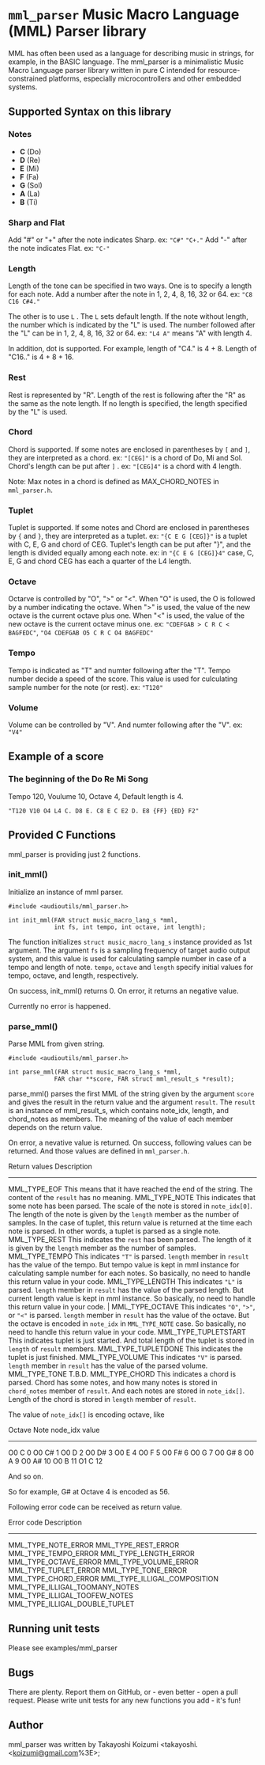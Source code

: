 `mml_parser` Music Macro Language (MML) Parser library
======================================================

MML has often been used as a language for describing music in strings,
for example, in the BASIC language. The mml\_parser is a minimalistic
Music Macro Language parser library written in pure C intended for
resource-constrained platforms, especially microcontrollers and other
embedded systems.

Supported Syntax on this library
--------------------------------

### Notes

-   **C** (Do)
-   **D** (Re)
-   **E** (Mi)
-   **F** (Fa)
-   **G** (Sol)
-   **A** (La)
-   **B** (Ti)

### Sharp and Flat

Add \"\#\" or \"+\" after the note indicates Sharp. ex: `"C#"` `"C+."`
Add \"-\" after the note indicates Flat. ex: `"C-"`

### Length

Length of the tone can be specified in two ways. One is to specify a
length for each note. Add a number after the note in 1, 2, 4, 8, 16, 32
or 64. ex: `"C8 C16 C#4."`

The other is to use `L` . The `L` sets default length. If the note
without length, the number which is indicated by the \"L\" is used. The
number followed after the \"L\" can be in 1, 2, 4, 8, 16, 32 or 64. ex:
`"L4 A"` means \"A\" with length 4.

In addition, dot is supported. For example, length of \"C4.\" is 4 + 8.
Length of \"C16..\" is 4 + 8 + 16.

### Rest

Rest is represented by \"R\". Length of the rest is following after the
\"R\" as the same as the note length. If no length is specified, the
length specified by the "L\" is used.

### Chord

Chord is supported. If some notes are enclosed in parentheses by `[` and
`]`, they are interpreted as a chord. ex: `"[CEG]"` is a chord of Do, Mi
and Sol. Chord\'s length can be put after `]` . ex: `"[CEG]4"` is a
chord with 4 length.

Note: Max notes in a chord is defined as MAX\_CHORD\_NOTES in
`mml_parser.h`.

### Tuplet

Tuplet is supported. If some notes and Chord are enclosed in parentheses
by `{` and `}`, they are interpreted as a tuplet. ex: `"{C E G [CEG]}"`
is a tuplet with C, E, G and chord of CEG. Tuplet\'s length can be put
after \"}\", and the length is divided equally among each note. ex: in
`"{C E G [CEG]}4"` case, C, E, G and chord CEG has each a quarter of the
L4 length.

### Octave

Octarve is controlled by \"O\", \"\>\" or \"\<\". When \"O\" is used,
the O is followed by a number indicating the octave. When \"\>\" is
used, the value of the new octave is the current octave plus one. When
\"\<\" is used, the value of the new octave is the current octave minus
one. ex: `"CDEFGAB > C R C < BAGFEDC"`,
`"O4 CDEFGAB O5 C R C O4 BAGFEDC"`

### Tempo

Tempo is indicated as \"T\" and numter following after the \"T\". Tempo
number decide a speed of the score. This value is used for culculating
sample number for the note (or rest). ex: `"T120"`

### Volume

Volume can be controlled by \"V\". And numter following after the \"V\".
ex: `"V4"`

Example of a score
------------------

### The beginning of the Do Re Mi Song

Tempo 120, Voulume 10, Octave 4, Default length is 4.

`"T120 V10 O4 L4 C. D8 E. C8 E C E2 D. E8 {FF} {ED} F2"`

Provided C Functions
--------------------

mml\_parser is providing just 2 functions.

### init\_mml()

Initialize an instance of mml parser.

``` {.c}
#include <audioutils/mml_parser.h>

int init_mml(FAR struct music_macro_lang_s *mml,
             int fs, int tempo, int octave, int length);
```

The function initializes `struct music_macro_lang_s` instance provided
as 1st argument. The argument `fs` is a sampling frequency of target
audio output system, and this value is used for calculating sample
number in case of a tempo and length of note. `tempo`, `octave` and
`length` specify initial values for tempo, octave, and length,
respectively.

On success, init\_mml() returns 0. On error, it returns an negative
value.

Currently no error is happened.

### parse\_mml()

Parse MML from given string.

``` {.c}
#include <audioutils/mml_parser.h>

int parse_mml(FAR struct music_macro_lang_s *mml,
             FAR char **score, FAR struct mml_result_s *result);
```

parse\_mml() parses the first MML of the string given by the argument
`score` and gives the result in the return value and the argument
`result`. The `result` is an instance of mml\_result\_s, which contains
note\_idx, length, and chord\_notes as members. The meaning of the value
of each member depends on the return value.

On error, a nevative value is returned. On success, following values can
be returned. And those values are defined in `mml_parser.h`.

  Return values            Description
  ------------------------ ------------------------------------------------------------------------------------------------------------------------------------------------------------------------------------------------------------------------------------------------------------------------------------------------------------------------------
                           
  MML\_TYPE\_EOF           This means that it have reached the end of the string. The content of the `result` has no meaning.
  MML\_TYPE\_NOTE          This indicates that some note has been parsed. The scale of the note is stored in `note_idx[0]`. The length of the note is given by the `length` member as the number of samples. In the case of tuplet, this return value is returned at the time each note is parsed. In other words, a tuplet is parsed as a single note.
  MML\_TYPE\_REST          This indicates the `rest` has been parsed. The length of it is given by the `length` member as the number of samples.
  MML\_TYPE\_TEMPO         This indicates `"T"` is parsed. `length` member in `result` has the value of the tempo. But tempo value is kept in mml instance for calculating sample number for each notes. So basically, no need to handle this return value in your code.
  MML\_TYPE\_LENGTH        This indicates `"L"` is parsed. `length` member in `result` has the value of the parsed length. But current length value is kept in mml instance. So basically, no need to handle this return value in your code. \|
  MML\_TYPE\_OCTAVE        This indicates `"O"`, `">"`, or `"<"` is parsed. `length` member in `result` has the value of the octave. But the octave is encoded in `note_idx` in `MML_TYPE_NOTE` case. So basically, no need to handle this return value in your code.
  MML\_TYPE\_TUPLETSTART   This indicates tuplet is just started. And total length of the tuplet is stored in `length` of `result` members.
  MML\_TYPE\_TUPLETDONE    This indicates the tuplet is just finished.
  MML\_TYPE\_VOLUME        This indicates `"V"` is parsed. `length` member in `result` has the value of the parsed volume.
  MML\_TYPE\_TONE          T.B.D.
  MML\_TYPE\_CHORD         This indicates a chord is parsed. Chord has some notes, and how many notes is stored in `chord_notes` member of `result`. And each notes are stored in `note_idx[]`. Length of the chord is stored in `length` member of `result`.

The value of `note_idx[]` is encoding octave, like

  Octave   Note   node\_idx value
  -------- ------ -----------------
  O0       C      0
  O0       C\#    1
  O0       D      2
  O0       D\#    3
  O0       E      4
  O0       F      5
  O0       F\#    6
  O0       G      7
  O0       G\#    8
  O0       A      9
  O0       A\#    10
  O0       B      11
  O1       C      12

And so on.

So for example, G\# at Octave 4 is encoded as 56.

Following error code can be received as return value.

  Error code                                                                                                                                                                                                                                                                                                                                                         Description
  ------------------------------------------------------------------------------------------------------------------------------------------------------------------------------------------------------------------------------------------------------------------------------------------------------------------------------------------------------------------ -------------
  MML\_TYPE\_NOTE\_ERROR MML\_TYPE\_REST\_ERROR MML\_TYPE\_TEMPO\_ERROR MML\_TYPE\_LENGTH\_ERROR MML\_TYPE\_OCTAVE\_ERROR MML\_TYPE\_VOLUME\_ERROR MML\_TYPE\_TUPLET\_ERROR MML\_TYPE\_TONE\_ERROR MML\_TYPE\_CHORD\_ERROR MML\_TYPE\_ILLIGAL\_COMPOSITION MML\_TYPE\_ILLIGAL\_TOOMANY\_NOTES MML\_TYPE\_ILLIGAL\_TOOFEW\_NOTES MML\_TYPE\_ILLIGAL\_DOUBLE\_TUPLET   

Running unit tests
------------------

Please see examples/mml\_parser

Bugs
----

There are plenty. Report them on GitHub, or - even better - open a pull
request. Please write unit tests for any new functions you add - it\'s
fun!

Author
------

mml\_parser was written by Takayoshi Koizumi
&lt;takayoshi.<koizumi@gmail.com%3E>;
